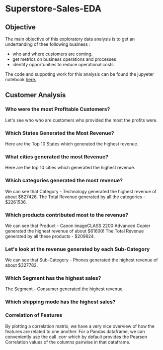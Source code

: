# Superstore-Sales-EDA

## Objective
The main objective of this exploratory data analysis is to get an undertanding of thee following business :
- who and where customers are coming.
- get metrics on business operations and processes
- identify opportunities to reduce operational costs


The code and suppoting work for this analysis can be found the jupyeter notebook [here.](https://github.com/eddydatabox/Superstore-Sales-EDA/blob/main/SuperStore-Exploratory-data-analysis.ipynb)

## Customer Analysis
### Who were the most Profitable Customers?
Let's see who who are customers who provided the most the profits were.


### Which States Generated the Most Revenue?
Here are the Top 10 States which generated the highest revenue.

### What cities generated the most Revenue?
Here are the top 10 cities which generated the highest revenue.


### Which categories generated the most revenue?
We can see that Category - Technology generated the highest revenue of about $827426.
The Total Revenue generated by all the categories - $2261536.

### Which products contributed most to the revenue?
We can see that Product - Canon imageCLASS 2200 Advanced Copier generated the highest revenue of about $61600!
The Total Revenue generated by all these products - $209624.

### Let's look at the revenue generated by each Sub-Category
We can see that Sub-Category - Phones generated the highest revenue of about $327782.

### Which Segment has the highest sales?
The Segment - Consumer generated the highest revenue.

### Which shipping mode has the highest sales?

### Correlation of Features
By plotting a correlation matrix, we have a very nice overview of how the features are related to one another. For a Pandas dataframe, we can conveniently use the call .corr which by default provides the Pearson Correlation values of the columns pairwise in that dataframe.
